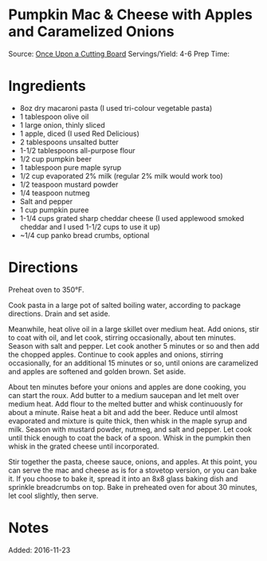 Pumpkin Mac & Cheese with Apples and Caramelized Onions
============================
Source:  [Once Upon a Cutting Board](http://www.onceuponacuttingboard.com/2012/11/pumpkin-mac-cheese-with-apples-and.html)
Servings/Yield: 4-6
Prep Time:

Ingredients
============================
* 8oz dry macaroni pasta (I used tri-colour vegetable pasta)
* 1 tablespoon olive oil
* 1 large onion, thinly sliced
* 1 apple, diced (I used Red Delicious)
* 2 tablespoons unsalted butter
* 1-1/2 tablespoons all-purpose flour
* 1/2 cup pumpkin beer
* 1 tablespoon pure maple syrup
* 1/2 cup evaporated 2% milk (regular 2% milk would work too)
* 1/2 teaspoon mustard powder
* 1/4 teaspoon nutmeg
* Salt and pepper
* 1 cup pumpkin puree
* 1-1/4 cups grated sharp cheddar cheese (I used applewood smoked cheddar and I used 1-1/2 cups to use it up)
* ~1/4 cup panko bread crumbs, optional

Directions
============================
Preheat oven to 350°F.

Cook pasta in a large pot of salted boiling water, according to package directions.  Drain and set aside.

Meanwhile, heat olive oil in a large skillet over medium heat.  Add onions, stir to coat with oil, and let cook, stirring occasionally, about ten minutes.  Season with salt and pepper.  Let cook another 5 minutes or so and then add the chopped apples.  Continue to cook apples and onions, stirring occasionally, for an additional 15 minutes or so, until onions are caramelized and apples are softened and golden brown.  Set aside.

About ten minutes before your onions and apples are done cooking, you can start the roux.  Add butter to a medium saucepan and let melt over medium heat.  Add flour to the melted butter and whisk continuously for about a minute. Raise heat a bit and add the beer.  Reduce until almost evaporated and mixture is quite thick, then whisk in the maple syrup and milk.  Season with mustard powder, nutmeg, and salt and pepper.  Let cook until thick enough to coat the back of a spoon.  Whisk in the pumpkin then whisk in the grated cheese until incorporated.

Stir together the pasta, cheese sauce, onions, and apples.  At this point, you can serve the mac and cheese as is for a stovetop version, or you can bake it.  If you choose to bake it, spread it into an 8x8 glass baking dish and sprinkle breadcrumbs on top.  Bake in preheated oven for about 30 minutes, let cool slightly, then serve.


Notes
============================


Added: 2016-11-23

#

